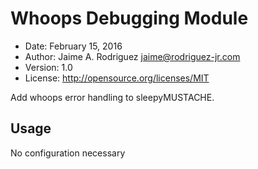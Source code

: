 # Whoops Debugging Module

* Date:    February 15, 2016
* Author:  Jaime A. Rodriguez <jaime@rodriguez-jr.com>
* Version: 1.0
* License: http://opensource.org/licenses/MIT

Add whoops error handling to sleepyMUSTACHE.

## Usage

No configuration necessary
